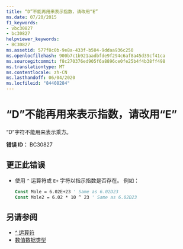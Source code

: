 ```yaml
---
title: “D”不能再用来表示指数，请改用“E”
ms.date: 07/20/2015
f1_keywords:
- vbc30827
- bc30827
helpviewer_keywords:
- BC30827
ms.assetid: 577f8c0b-9e8a-433f-b504-9ddaa936c250
ms.openlocfilehash: 900b7c1b921aadbfde9f294c6af8a45d39cf41ca
ms.sourcegitcommit: f8c270376ed905f6a8896ce0fe25b4f4b38ff498
ms.translationtype: MT
ms.contentlocale: zh-CN
ms.lasthandoff: 06/04/2020
ms.locfileid: "84408284"
---
```

# <a name="d-can-no-longer-be-used-to-indicate-an-exponent-use-e-instead"></a>“D”不能再用来表示指数，请改用“E”
“D”字符不能用来表示乘方。  
  
 **错误 ID：** BC30827  
  
## <a name="to-correct-this-error"></a>更正此错误  
  
- 使用 `^` 运算符或 `E+` 字符以指示指数是否存在。 例如：  
  
    ```vb  
    Const Mole = 6.02E+23 ' Same as 6.02D23  
    Const Mole2 = 6.02 * 10 ^ 23 ' Same as 6.02D23  
    ```  
  
## <a name="see-also"></a>另请参阅

- [^ 运算符](../language-reference/operators/exponentiation-operator.md)
- [数值数据类型](../programming-guide/language-features/data-types/numeric-data-types.md)
